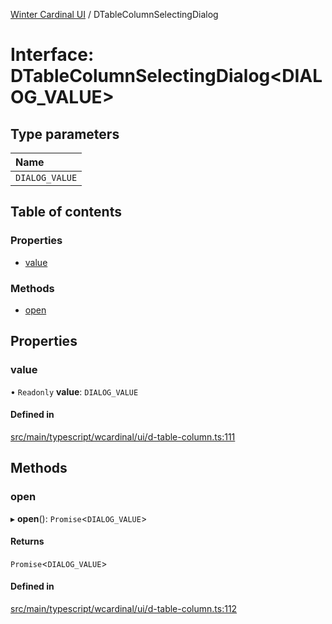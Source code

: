 [Winter Cardinal UI](../README.md) / DTableColumnSelectingDialog

# Interface: DTableColumnSelectingDialog<DIALOG_VALUE\>

## Type parameters

| Name |
| :------ |
| `DIALOG_VALUE` |

## Table of contents

### Properties

- [value](DTableColumnSelectingDialog.md#value)

### Methods

- [open](DTableColumnSelectingDialog.md#open)

## Properties

### value

• `Readonly` **value**: `DIALOG_VALUE`

#### Defined in

[src/main/typescript/wcardinal/ui/d-table-column.ts:111](https://github.com/winter-cardinal/winter-cardinal-ui/blob/v0.154.0/src/main/typescript/wcardinal/ui/d-table-column.ts#L111)

## Methods

### open

▸ **open**(): `Promise`<`DIALOG_VALUE`\>

#### Returns

`Promise`<`DIALOG_VALUE`\>

#### Defined in

[src/main/typescript/wcardinal/ui/d-table-column.ts:112](https://github.com/winter-cardinal/winter-cardinal-ui/blob/v0.154.0/src/main/typescript/wcardinal/ui/d-table-column.ts#L112)

